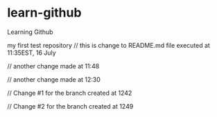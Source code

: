 # learn-github
Learning Github

my first test repository
// this is change to README.md file executed at 11:35EST, 16 July

// another change made at 11:48

// another change made at 12:30

// Change #1 for the branch created at 1242

// Change #2 for the branch created at 1249


